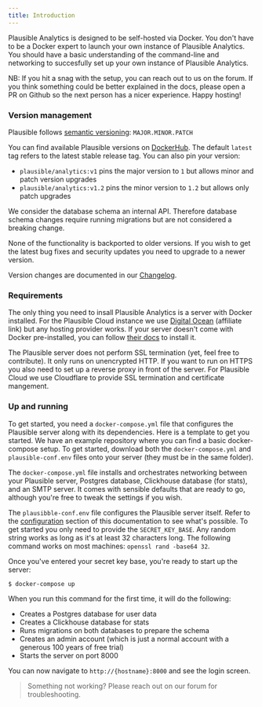 ```yaml
---
title: Introduction
---
```


Plausible Analytics is designed to be self-hosted via Docker. You don't have to be a Docker expert
to launch your own instance of Plausible Analytics. You should have a basic understanding of the command-line
and networking to succesfully set up your own instance of Plausible Analytics.

NB: If you hit a snag with the setup, you can reach out to us on the forum. If you
think something could be better explained in the docs, please open a PR on Github
so the next person has a nicer experience. Happy hosting!

### Version management

Plausible follows [semantic versioning](https://semver.org/): `MAJOR.MINOR.PATCH`

You can find available Plausible versions on [DockerHub](https://hub.docker.com/r/plausible/analytics). The default
`latest` tag refers to the latest stable release tag. You can also pin your version:

* `plausible/analytics:v1` pins the major version to `1` but allows minor and patch version upgrades
* `plausible/analytics:v1.2` pins the minor version to `1.2` but allows only patch upgrades

We consider the database schema an internal API. Therefore database schema changes require running migrations
but are not considered a breaking change.

None of the functionality is backported to older versions. If you wish to get the latest bug fixes and security
updates you need to upgrade to a newer version.

Version changes are documented in our [Changelog](https://github.com/plausible/analytics/blob/master/CHANGELOG.md).

### Requirements

The only thing you need to insall Plausible Analytics is a server with Docker installed. For the Plausible Cloud
instance we use [Digital Ocean](https://m.do.co/c/91569eca0213) (affiliate link) but any hosting provider works. If
your server doesn't come with Docker pre-installed, you can follow [their docs](https://docs.docker.com/get-docker/) to install it.

The Plausible server does not perform SSL termination (yet, feel free to contribute). It only runs on unencrypted HTTP.
If you want to run on HTTPS you also need to set up a reverse proxy in front of the server. For Plausible Cloud
we use Cloudflare to provide SSL termination and certificate mangement.

### Up and running

To get started, you need a `docker-compose.yml` file that configures the Plausible server along with its dependencies. Here
is a template to get you started. We have an example repository where you can find a basic docker-compose setup. To get started,
download both the `docker-compose.yml` and `plausible-conf.env` files onto your server (they must be in the same folder).

The `docker-compose.yml` file installs and orchestrates networking between your Plausible server, Postgres database, Clickhouse database (for stats), and an SMTP server. It comes with sensible defaults that are ready to go, although you're free to tweak the settings if you wish.

The `plausibble-conf.env` file configures the Plausible server itself. Refer to the [configuration](asd) section of this documentation
to see what's possible. To get started you only need to provide the `SECRET_KEY_BASE`. Any random string works as long as it's at least 32 characters long. The following command works on most machines: `openssl rand -base64 32`.

Once you've entered your secret key base, you're ready to start up the server:

```sh
$ docker-compose up
```

When you run this command for the first time, it will do the following:
* Creates a Postgres database for user data
* Creates a Clickhouse database for stats
* Runs migrations on both databases to prepare the schema
* Creates an admin account (which is just a normal account with a generous 100 years of free trial)
* Starts the server on port 8000

You can now navigate to `http://{hostname}:8000` and see the login screen.

> Something not working? Please reach out on our forum for troubleshooting.
